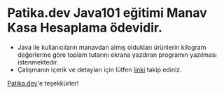 # Patika.dev Java101 eğitimi Manav Kasa Hesaplama ödevidir.

* Java ile kullanıcıların manavdan almış oldukları ürünlerin kilogram değerlerine göre toplam tutarını ekrana yazdıran programın yazılması istenmektedir.
* Çalışmanın içerik ve detayları için lütfen [linki](https://academy.patika.dev/courses/java101/odev-manav-kasa) takip ediniz.

[Patika.dev](https://www.patika.dev/tr)'e teşekkürler!